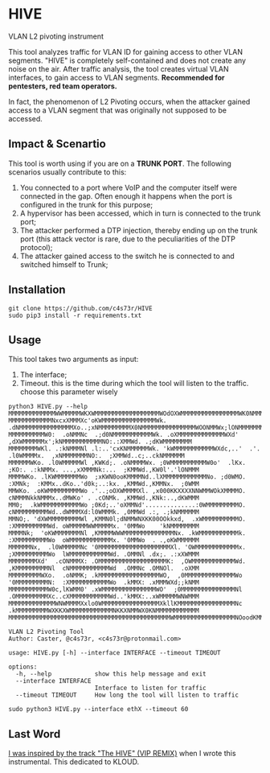 # HIVE
VLAN L2 pivoting instrument

This tool analyzes traffic for VLAN ID for gaining access to other VLAN segments. "HIVE" is completely self-contained and does not create any noise on the air. After traffic analysis, the tool creates virtual VLAN interfaces, to gain access to VLAN segments. **Recommended for pentesters, red team operators.**

In fact, the phenomenon of L2 Pivoting occurs, when the attacker gained access to a VLAN segment that was originally not supposed to be accessed. 

## Impact & Scenartio
This tool is worth using if you are on a **TRUNK PORT**. The following scenarios usually contribute to this:

1) You connected to a port where VoIP and the computer itself were connected in the gap. Often enough it happens when the port is configured in the trunk for this purpose;
2) A hypervisor has been accessed, which in turn is connected to the trunk port;
3) The attacker performed a DTP injection, thereby ending up on the trunk port (this attack vector is rare, due to the peculiarities of the DTP protocol);
4) The attacker gained access to the switch he is connected to and switched himself to Trunk;

## Installation
```
git clone https://github.com/c4s73r/HIVE
sudo pip3 install -r requirements.txt
```
## Usage
This tool takes two arguments as input:

1) The interface;
2) Timeout. this is the time during which the tool will listen to the traffic. choose this parameter wisely

```
python3 HIVE.py --help
MMMMMMMMMMMMMWWMMMMMWKXWMMMMMMMMMMMMMMMMMMWOdOXWMMMMMMMMMMMMMMMMWK0NMMMMMMMMMMMMMMMMMMMMMMMMMMMMMMMMMMMMNNWMMMMMMMMMMMMM
MMMMMMMMMMMMNxcxXMMMXc'oKWMMMMMMMMMMMMMMMWk. .dNMMMMMMMMMMMMMMMXo..;xNMMMMMMMMMX0NMMMMMMMMMMMMMMMWOONMMWx;lONMMMMMMMMMMM
MMMMMMMMMMW0:  .oNMMNc  .;d0NMMMMMMMMMMMWk. .oXMMMMMMMMMMMMMWXd'     ,dXWMMMMMMx';kNMMMMMMMMMMMNO:.:XMMWd. .;dKWMMMMMMMM
MMMMMMMMWKl. .:kNMMMNl .l:..'cxKNMMMMMMWk. 'kWMMMMMMMMMMMWXdc,..'  .'. .l0WMMMMx.  ,xNMMMMMMMNO:.  ;XMMWd..c;..ckNMMMMMM
MMMMMMWKo. .l0WMMMMMWl ,KWKd;. .oNMMMMWx. ;0WMMMMMMMMMMW0o'  .lKx. ;KO:. .:kNMMx. ...,xXMMMNk:...  ;KMMWd.,KW0l'.'lONMMM
MMMMWKo. .lKWMMMMMMMWo  ;xKWN0ooKMMMMNd..lXMMMMMMMMMMMMNo. ;d0WMO. :XMNk;  :KMMx..dKo..'d0k;..:kx. ,KMMWd.,KMMNx.  ;0WMM
MMWKo. .oKWMMMMMMMMMWo .'..;oOXWMMMMXl. ,x000KKXXXXNNWMMWOkXMMMMO. cNMMMNkkNMMMx..dMWKo' . .cONMk. ,KMMWd.,KNk:..,dKWMMM
MM0;  .kWMMMMMMMMMMMWo ;0Kd;..'oXMMNd'..............:0WMMMMMMMMMO. cNMMMMMMMMMWd..dWMMMXd:l0WMMMk. ,0MMWd .:, .;kNMMMMMM
MMNO;. 'dXWMMMMMMMMMWl ,KMMN0l;dNMMWNXKK00OOkkxd,  .xWMMMMMMMMMMO. :XMMMMMMMMMWd. oWMMMMMWWMMMMMx. '0MMWo    'kNMMMMMMMM
MMMMNk;  'oKWMMMMMMMNl ,KMMMMWWWMMMMMMMMMMMMMMNx. .kWMMMMMMMMMMMk. :XMMMMMMMMMWo  oWMMMMMMMMMMMMx. '0MMWo  . .,oKWMMMMMM
MMMMMMNx,  .l0WMMMMMNc '0MMMMMMMMMMMMMMMMMMMMXl. 'OWMMMMMMMMMMMMx. ;XMMMMMMMMMWo  lWMMMMMMMMMMMWd. .OMMNl .dx;. .:xXWMMM
MMMMMMMMXd'  .cONMMMX: .OMMMMMMMMMMMMMMMMMMMK:  ,OWMMMMMMMMMMMMWd. ,KMMMMMMMMMNl  cNMMMMMMMMMMMWd  .OMMNc .OMNOl.  .oXMM
MMMMMMMMMWXo.  .oNMMK; .kMMMMMMMMMMMMMMMMMWO,  ,0MMMMMMMMMMMMMMWo  '0MMMMMMMMMN:  :XMMMMMMMMMMMWo  .kMMX: .xMMMWXd;;kNMM
MMMMMMMMMMMW0c,lKWMM0' .xWMMMMMMMMMMMMMMMWO'  ;0MMMMMMMMMMMMMMMNl  .OMMMMMMMMMXc..cXMMMMMMMMMMMWd..'kMMX:..xWMMMMMWNWMMM
MMMMMMMMMMMMMWNWMMMMXxlo0WMMMMMMMMMMMMMMMMXkllKMMMMMMMMMMMMMMMMNc  .kMMMMMMMMMWXKKXWMMMMMMMMMMMMNKKXNMMWX0KNMMMMMMMMMMMM
MMMMMMMMMMMMMMMMMMMMMMMMMMMMMMMMMMMMMMMMMMMMMWMMMMMMMMMMMMMMMMMNOoodKMMMMMMMMMMMMMMMMMMMMMMMMMMMMMMMMMMMMMMMMMMMMMMMMMMM                                                                                                                                                                                               

VLAN L2 Pivoting Tool
Author: Caster, @c4s73r, <c4s73r@protonmail.com>

usage: HIVE.py [-h] --interface INTERFACE --timeout TIMEOUT

options:
  -h, --help            show this help message and exit
  --interface INTERFACE
                        Interface to listen for traffic
  --timeout TIMEOUT     How long the tool will listen to traffic
  ```
```
sudo python3 HIVE.py --interface ethX --timeout 60
```

## Last Word
[I was inspired by the track "The HIVE" (VIP REMIX)](https://youtu.be/pZZ-ELvRGeI?t=291) when I wrote this instrumental. This dedicated to KLOUD.
